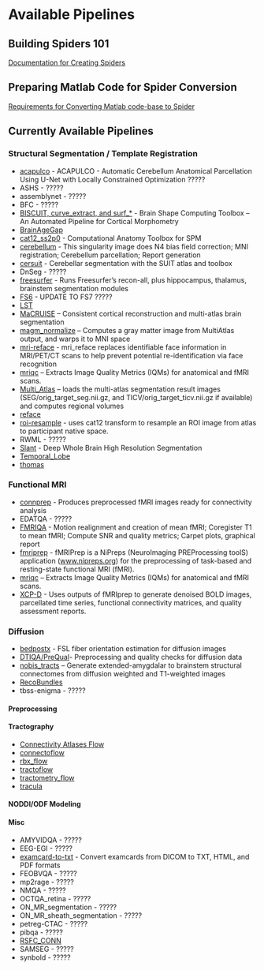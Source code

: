 # Available Pipelines

## Building Spiders 101

[Documentation for Creating Spiders](building_spiders.md)

## Preparing Matlab Code for Spider Conversion

[Requirements for Converting Matlab code-base to Spider](matlab_code_spider_conversion.md)

## Currently Available Pipelines

### Structural Segmentation / Template Registration

- [acapulco](acapulco.md) - ACAPULCO - Automatic Cerebellum Anatomical Parcellation Using U-Net with Locally Constrained Optimization ?????
- ASHS - ?????
- assemblynet - ?????
- BFC - ?????
- [BISCUIT, curve_extract, and surf_*](BISCUIT-curve_extract-surf.md) - Brain Shape Computing Toolbox – An Automated Pipeline for Cortical Morphometry
- [BrainAgeGap](brainagegap.md)
- [cat12_ss2p0](cat12_ss2p0.md) - Computational Anatomy Toolbox for SPM
- [cerebellum](cerebellum.md) - This singularity image does N4 bias field correction; MNI registration; Cerebellum parcellation; Report generation
- [cersuit](cersuit.md) - Cerebellar segmentation with the SUIT atlas and toolbox
- DnSeg - ?????
- [freesurfer](freesurfer.md) - Runs Freesurfer’s recon-all, plus hippocampus, thalamus, brainstem segmentation modules
- [FS6](fs6.md) - UPDATE TO FS7 ?????
- [LST](lst.md)
- [MaCRUISE](macruise.md) – Consistent cortical reconstruction and multi-atlas brain segmentation
- [magm_normalize](magm_normalize.md) – Computes a gray matter image from MultiAtlas output, and warps it to MNI space
- [mri-reface](mri-reface.md) - mri_reface replaces identifiable face information in MRI/PET/CT scans to help prevent potential re-identification via face recognition
- [mriqc](mriqc.md) – Extracts Image Quality Metrics (IQMs) for anatomical and fMRI scans.
- [Multi_Atlas](multi_atlas.md) – loads the multi-atlas segmentation result images (SEG/orig_target_seg.nii.gz, and TICV/orig_target_ticv.nii.gz if available) and computes regional volumes
- [reface](reface.md)
- [roi-resample](roi-resample.md) - uses cat12 transform to resample an ROI image from atlas to participant native space.
- RWML - ?????
- [Slant](slant.md) - Deep Whole Brain High Resolution Segmentation
- [Temporal_Lobe](temporal_lobe.md)
- [thomas](thomas.md)

### Functional MRI

- [connprep](connprep.md) - Produces preprocessed fMRI images ready for connectivity analysis
- EDATQA - ?????
- [FMRIQA](fmriqa.md) - Motion realignment and creation of mean fMRI; Coregister T1 to mean fMRI; Compute SNR and quality metrics; Carpet plots, graphical report
- [fmriprep](fmriprep.md) - fMRIPrep is a NiPreps (NeuroImaging PREProcessing toolS) application (www.nipreps.org) for the preprocessing of task-based and resting-state functional MRI (fMRI).
- [mriqc](mriqc.md) – Extracts Image Quality Metrics (IQMs) for anatomical and fMRI scans.
- [XCP-D](connprep.md) - Uses outputs of fMRIprep to generate denoised BOLD images, parcellated time series, functional connectivity matrices, and quality assessment reports.

### Diffusion

- [bedpostx](bedpostx.md) - FSL fiber orientation estimation for diffusion images
- [DTIQA/PreQual](dtiqa-prequal.md)- Preprocessing and quality checks for diffusion data
- [nobis_tracts](nobis_tracts.md) – Generate extended-amygdalar to brainstem structural connectomes from diffusion weighted and T1-weighted images
- [RecoBundles](recobundles.md)
- tbss-enigma - ?????

#### Preprocessing

#### Tractography

- [Connectivity Atlases Flow](connectivity-atlases-flow.md)
- [connectoflow](connectoflow.md)
- [rbx_flow](rbx_flow.md)
- [tractoflow](tractoflow.md)
- [tractometry_flow](tractometry_flow.md)
- [tracula](tracula.md)

#### NODDI/ODF Modeling

#### Misc

- AMYVIDQA - ?????
- EEG-EGI - ?????
- [examcard-to-txt](examcard-to-txt.md) - Convert examcards from DICOM to TXT, HTML, and PDF formats
- FEOBVQA - ?????
- mp2rage - ?????
- NMQA - ?????
- OCTQA_retina - ?????
- ON_MR_segmentation - ?????
- ON_MR_sheath_segmentation - ?????
- petreg-CTAC - ?????
- pibqa - ?????
- [RSFC_CONN](rsfc_conn.md)
- SAMSEG - ?????
- synbold - ?????

